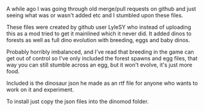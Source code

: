 A while ago I was going through old merge/pull requests on github and just seeing what was or wasn't added etc and I stumbled upon these files.

These files were created by github user LyleSY who instead of uploading this as a mod tried to get it mainlined which it never did. It added dinos to forests as well as full dino evolution with breeding, eggs and baby dinos.

Probably horribly imbalanced, and I've read that breeding in the game can get out of control so I've only included the forest spawns and egg files, that way you can still stumble across an egg, but it won't evolve, it's just more food.

Included is the dinosaur json he made as an rtf file for anyone who wants to work on it and experiment.

To install just copy the json files into the dinomod folder.